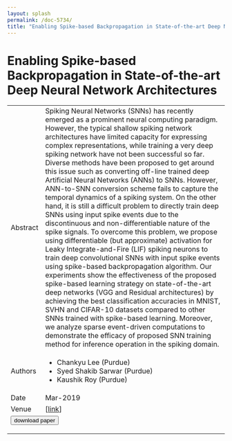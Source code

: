 ```yaml
---
layout: splash
permalink: /doc-5734/
title: "Enabling Spike-based Backpropagation in State-of-the-art Deep Neural Network Architectures"
---
```


# Enabling Spike-based Backpropagation in State-of-the-art Deep Neural Network Architectures

<table>
    <tbody>
    <tr>
        <td>Abstract</td>
        <td>Spiking Neural Networks (SNNs) has recently emerged as a prominent neural computing paradigm. However, the typical shallow spiking network architectures have limited capacity for expressing complex representations, while training a very deep spiking network have not been successful so far. Diverse methods have been proposed to get around this issue such as converting off-line trained deep Artificial Neural Networks (ANNs) to SNNs. However, ANN-to-SNN conversion scheme fails to capture the temporal dynamics of a spiking system. On the other hand, it is still a difficult problem to directly train deep SNNs using input spike events due to the discontinuous and non-differentiable nature of the spike signals. To overcome this problem, we propose using differentiable (but approximate) activation for Leaky Integrate-and-Fire (LIF) spiking neurons to train deep convolutional SNNs with input spike events using spike-based backpropagation algorithm. Our experiments show the effectiveness of the proposed spike-based learning strategy on state-of-the-art deep networks (VGG and Residual architectures) by achieving the best classification accuracies in MNIST, SVHN and CIFAR-10 datasets compared to other SNNs trained with spike-based learning. Moreover, we analyze sparse event-driven computations to demonstrate the efficacy of proposed SNN training method for inference operation in the spiking domain.</td>
    </tr>
    <tr>
        <td>Authors</td>
        <td>
            <ul>
                <li>Chankyu Lee (Purdue)</li>
                <li>Syed Shakib Sarwar (Purdue)</li>
                <li>Kaushik Roy (Purdue)</li>
            </ul>
        </td>
    </tr>
    <tr>
        <td>Date</td>
        <td>Mar-2019</td>
    </tr>
    <tr>
        <td>Venue</td>
        <td> [<a href="https://deeplearn.org/arxiv/67928/enabling-spike-based-backpropagation-in-state-of-the-art-deep-neural-network-architectures">link</a>]</td>
    </tr>
        <tr>
            <td colspan="2">
                <form method="get" action="https://ibm.box.com/v/doc-5734-paper">
                    <button type="submit">download paper</button>
                </form>
            </td>
        </tr>
    </tbody>
</table>
